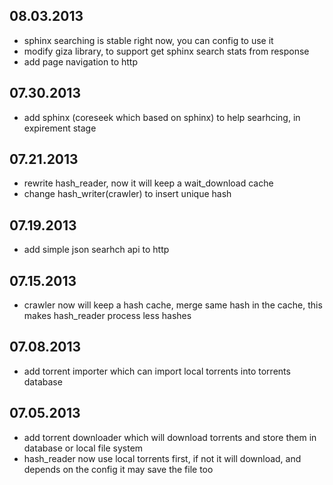 ## 08.03.2013

* sphinx searching is stable right now, you can config to use it
* modify giza library, to support get sphinx search stats from response
* add page navigation to http 

## 07.30.2013

* add sphinx (coreseek which based on sphinx) to help searhcing, in expirement stage

## 07.21.2013

* rewrite hash_reader, now it will keep a wait_download cache
* change hash_writer(crawler) to insert unique hash

## 07.19.2013

* add simple json searhch api to http

## 07.15.2013

* crawler now will keep a hash cache, merge same hash in the cache, this makes hash_reader process less hashes

## 07.08.2013

* add torrent importer which can import local torrents into torrents database

## 07.05.2013

* add torrent downloader which will download torrents and store them in database or local file system
* hash_reader now use local torrents first, if not it will download, and depends on the config it may save the file too

